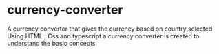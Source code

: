 # currency-converter
A currency converter that gives the currency based on country selected<br>
Using HTML , Css and typescript a currency converter is created to understand the basic concepts
